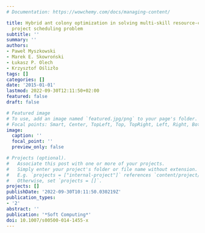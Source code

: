 ```yaml
---
# Documentation: https://wowchemy.com/docs/managing-content/

title: Hybrid ant colony optimization in solving multi-skill resource-constrained
  project scheduling problem
subtitle: ''
summary: ''
authors:
- Paweł Myszkowski
- Marek E. Skowroński
- Łukasz P. Olech
- Krzysztof Oślizło
tags: []
categories: []
date: '2015-01-01'
lastmod: 2022-09-30T12:11:50+02:00
featured: false
draft: false

# Featured image
# To use, add an image named `featured.jpg/png` to your page's folder.
# Focal points: Smart, Center, TopLeft, Top, TopRight, Left, Right, BottomLeft, Bottom, BottomRight.
image:
  caption: ''
  focal_point: ''
  preview_only: false

# Projects (optional).
#   Associate this post with one or more of your projects.
#   Simply enter your project's folder or file name without extension.
#   E.g. `projects = ["internal-project"]` references `content/project/deep-learning/index.md`.
#   Otherwise, set `projects = []`.
projects: []
publishDate: '2022-09-30T10:11:50.030219Z'
publication_types:
- '2'
abstract: ''
publication: '*Soft Computing*'
doi: 10.1007/s00500-014-1455-x
---
```


